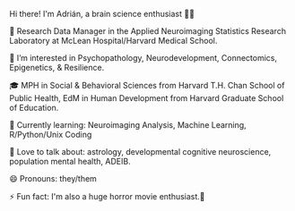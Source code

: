 Hi there! I'm Adrián, a brain science enthusiast 👋🏽

🧠 Research Data Manager in the Applied Neuroimaging Statistics Research Laboratory at McLean Hospital/Harvard Medical School.

🧪 I’m interested in Psychopathology, Neurodevelopment, Connectomics, Epigenetics, & Resilience.

🎓 MPH in Social & Behavioral Sciences from Harvard T.H. Chan School of Public Health, EdM in Human Development from Harvard Graduate School of Education.

🌱 Currently learning: Neuroimaging Analysis, Machine Learning, R/Python/Unix Coding

💬 Love to talk about: astrology, developmental cognitive neuroscience, population mental health, ADEIB.

😄 Pronouns: they/them

⚡ Fun fact: I'm also a huge horror movie enthusiast.👻
<!---
adrian-a-medina/adrian-a-medina is a ✨ special ✨ repository because its `README.md` (this file) appears on your GitHub profile.
You can click the Preview link to take a look at your changes.
--->

